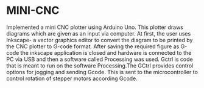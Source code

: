 # MINI-CNC
Implemented a mini CNC plotter using Arduino Uno.
This plotter draws diagrams which are given as an input via computer.
At first, the user uses Inkscape- a vector graphics editor to convert the diagram to be printed by the CNC plotter to G-code format.
After saving the required figure as G-code the inkscape application is closed and hardware is connected to the PC via USB and then a software called Processing was used.
Gctrl is code that is meant to run on the software Processing.The GCtrl provides control options for jogging and sending Gcode.
This is sent to the microcontroller to control rotation of stepper motors according Gcode.

